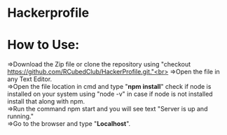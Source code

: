 # Hackerprofile

# How to Use:
=>Download the Zip file or clone the repository using "checkout https://github.com/RCubedClub/HackerProfile.git."<br>
=>Open the file in any Text Editor.<br>
=>Open the file location in cmd and type "<b>npm install</b>" check if node is installed on your system using "node -v" in case if node is not installed install that along with npm.<br>
=>Run the command npm start and you will see text "Server is up and running."<br>
=>Go to the browser and type "<b>Localhost</b>".<br>

